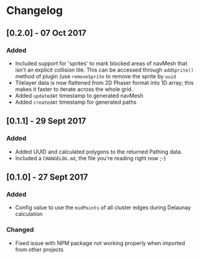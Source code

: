 # Changelog

## [0.2.0] - 07 Oct 2017

### Added
- Included support for 'sprites' to mark blocked areas of navMesh that isn't an explicit
collision tile. This can be accessed through `addSprite()` method of plugin (use `removeSprite` to remove the sprite by `uuid`
- Tilelayer data is now flattened from 2D Phaser format into 1D array; this makes it faster to iterate across the whole grid. 
- Added `updatedAt` timestamp to generated navMesh
- Added `createdAt` timestamp for generated paths

## [0.1.1] - 29 Sept 2017

### Added
- Added UUID and calculated polygons to the returned Pathing data.
- Included a `CHANGELOG.md`, the file you're reading right now ;-)

## [0.1.0] - 27 Sept 2017

### Added
- Config value to use the `midPoints` of all cluster edges during Delaunay calculation

### Changed

- Fixed issue with NPM package not working properly when imported from other projects